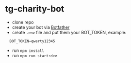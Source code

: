 # tg-charity-bot

- clone repo
- create your bot via [Botfather](https://core.telegram.org/bots#how-do-i-create-a-bot)
- create `.env` file and put them your BOT_TOKEN, example: 
```javascript
  BOT_TOKEN=qwerty12345
```
- run `npm install`
- run `npm run start:dev`